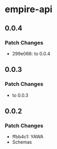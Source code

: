 # empire-api

## 0.0.4

### Patch Changes

-   299e066: to 0.0.4

## 0.0.3

### Patch Changes

-   to 0.0.3

## 0.0.2

### Patch Changes

-   ffbb4c1: YAWA
-   Schemas
